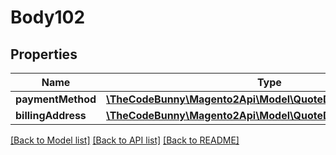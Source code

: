 # Body102

## Properties
Name | Type | Description | Notes
------------ | ------------- | ------------- | -------------
**paymentMethod** | [**\TheCodeBunny\Magento2Api\Model\QuoteDataPaymentInterface**](QuoteDataPaymentInterface.md) |  | 
**billingAddress** | [**\TheCodeBunny\Magento2Api\Model\QuoteDataAddressInterface**](QuoteDataAddressInterface.md) |  | [optional] 

[[Back to Model list]](../README.md#documentation-for-models) [[Back to API list]](../README.md#documentation-for-api-endpoints) [[Back to README]](../README.md)


